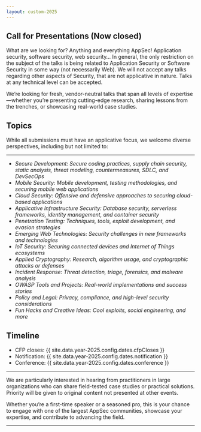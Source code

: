 ```yaml
---
layout: custom-2025
---
```


<section class="page-section page-section_inverse page-section_name_cfp">
<div class="page-section__inner">
<div class="text text_type_narrow" markdown="1">

# Call for Presentations (Now closed)

What are we looking for? Anything and everything AppSec! Application security, software security, web security…
In general, the only restriction on the subject of the talks is being related to Application Security or Software Security in some way (not necessarily Web).
We will not accept any talks regarding other aspects of Security, that are not applicative in nature. Talks at any technical level can be accepted.

We’re looking for fresh, vendor-neutral talks that span all levels of expertise—whether you’re presenting cutting-edge research, sharing lessons from the trenches, or showcasing real-world case studies. 

## Topics

While all submissions must have an applicative focus, we welcome diverse perspectives, including but not limited to:

---

* *Secure Development: Secure coding practices, supply chain security, static analysis, threat modeling, countermeasures, SDLC, and DevSecOps*
* *Mobile Security: Mobile development, testing methodologies, and securing mobile web applications*
* *Cloud Security: Offensive and defensive approaches to securing cloud-based applications*
* *Applicative Infrastructure Security: Database security, serverless frameworks, identity management, and container security*
* *Penetration Testing: Techniques, tools, exploit development, and evasion strategies*
* *Emerging Web Technologies: Security challenges in new frameworks and technologies*
* *IoT Security: Securing connected devices and Internet of Things ecosystems*
* *Applied Cryptography: Research, algorithm usage, and cryptographic attacks or defenses*
* *Incident Response: Threat detection, triage, forensics, and malware analysis*
* *OWASP Tools and Projects: Real-world implementations and success stories*
* *Policy and Legal: Privacy, compliance, and high-level security considerations*
* *Fun Hacks and Creative Ideas: Cool exploits, social engineering, and more*

</div>
</div>
</section>

<section class="page-section">
<div class="page-section__inner">
<div class="text text_type_narrow" markdown="1">

## Timeline

* CFP closes: {{ site.data.year-2025.config.dates.cfpCloses }}
* Notification: {{ site.data.year-2025.config.dates.notification }}
* Conference: {{ site.data.year-2025.config.dates.conference }}

---

We are particularly interested in hearing from practitioners in large organizations who can share field-tested case studies or practical solutions. Priority will be given to original content not presented at other events.

Whether you’re a first-time speaker or a seasoned pro, this is your chance to engage with one of the largest AppSec communities, showcase your expertise, and contribute to advancing the field.

---

<!--<a href="https://www.papercall.io/owasp-il-2025" class="button button_type_main" target="_blank">Submit your talk</a>-->

</div>
</div>
</section>